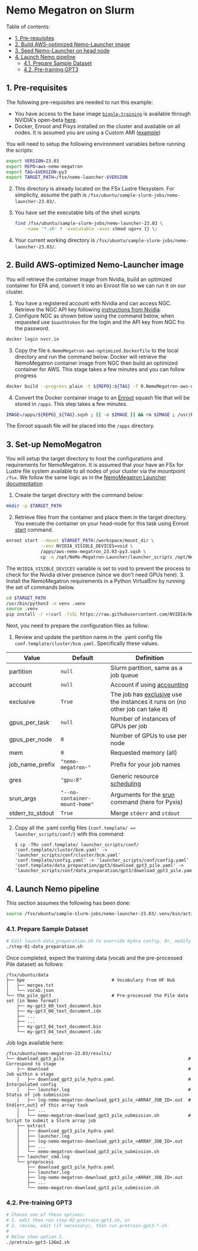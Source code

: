 # Nemo Megatron on Slurm <!-- omit from toc -->

Table of contents:

- [1. Pre-requisites](#1-pre-requisites)
- [2. Build AWS-optimized Nemo-Launcher image](#2-build-aws-optimized-nemo-launcher-image)
- [3. Seed Nemo-Launcher on head node](#3-seed-nemo-launcher-on-head-node)
- [4. Launch Nemo pipeline](#4-launch-nemo-pipeline)
  - [4.1. Prepare Sample Dataset](#41-prepare-sample-dataset)
  - [4.2. Pre-training GPT3](#42-pre-training-gpt3)

## 1. Pre-requisites

The following pre-requisites are needed to run this example:

- You have access to the base image [`bignlp-training`](https://registry.ngc.nvidia.com/orgs/ea-bignlp/containers/bignlp-training) is available through NVIDIA's open-beta [here](https://developer.nvidia.com/nemo-framework-open-beta).
- Docker, Enroot and Pixys installed on the cluster and available on all nodes. It is assumed you are using a Custom AMI ([example](../../2.amazon_machine_images))


You will need to setup the following environment variables before running the scripts:

```bash
export VERSION=23.03
export REPO=aws-nemo-megatron
export TAG=$VERSION-py3
export TARGET_PATH=/fsx/nemo-launcher-$VERSION
```

2. This directory is already located on the FSx Lustre filesystem. For simplicity, assume the path
   is `/fsx/ubuntu/sample-slurm-jobs/nemo-launcher-23.03/`.

3. You have set the executable bits of the shell scripts

   ```bash
   find /fsx/ubuntu/sample-slurm-jobs/nemo-launcher-23.03 \
       -name '*.sh' ! -executable -exec chmod ugo+x {} \;
   ```

4. Your current working directory is `/fsx/ubuntu/sample-slurm-jobs/nemo-launcher-23.03/`.

## 2. Build AWS-optimized Nemo-Launcher image

You will retrieve the container image from Nvidia, build an optimized container for EFA and, convert it into an Enroot file so we can run it on our cluster.

1. You have a registered account with Nvidia and can access NGC. Retrieve the NGC API key following [instructions from Nvidia](https://docs.nvidia.com/ngc/gpu-cloud/ngc-user-guide/index.html#generating-api-key).
2. Configure NGC as shown below using the command below, when requested use `$oauthtoken` for the login and the API key from NGC fro the password.
```bash
docker login nvcr.io
```
3. Copy the file `0.NemoMegatron-aws-optimized.Dockerfile` to the local directory and run the command below. Docker will retrieve the NemoMegatron container image from NGC then build an optimized container for AWS. This stage takes a few minutes and you can follow progress
```bash
docker build --progress plain -t ${REPO}:${TAG} -f 0.NemoMegatron-aws-optimized.Dockerfile .
```
4. Convert the Docker container image to an [Enroot](https://github.com/NVIDIA/enroot) squash file that will be stored in `/apps`. This step takes a few minutes.
```bash
IMAGE=/apps/${REPO}_${TAG}.sqsh ; [[ -e $IMAGE ]] && rm $IMAGE ; /usr/bin/time enroot import -o $IMAGE dockerd://${REPO}:${TAG}
```

The Enroot squash file will be placed into the `/apps` directory.


## 3. Set-up NemoMegatron

You will setup the target directory to host the configurations and requirements for NemoMegatron. It is assumed that your have an FSx for Lustre file system available to all nodes of your cluster via the mountpoint `/fsx`. We follow the same logic as in the [NemoMegatron Launcher documentation](https://github.com/NVIDIA/NeMo-Megatron-Launcher/tree/23.03#5111-slurm)


1. Create the target directory with the command below:
```bash
mkdir -p $TARGET_PATH
```
2. Retrieve files from the container and place them in the target directory. You execute the container on your head-node for this task using Enroot [start](https://github.com/NVIDIA/enroot/blob/master/doc/cmd/start.md) command.
```bash
enroot start --mount $TARGET_PATH:/workspace/mount_dir \
             --env NVIDIA_VISIBLE_DEVICES=void \
             /apps/aws-nemo-megatron_23.03-py3.sqsh \
             cp -a /opt/NeMo-Megatron-Launcher/launcher_scripts /opt/NeMo-Megatron-Launcher/auto_configurator /opt/FasterTransformer /workspace/mount_dir/
```
The `NVIDIA_VISIBLE_DEVICES` variable is set to void to prevent the process to check for the Nvidia driver presence (since we don't need GPUs here).
3. Install the NemoMegatron requirements in a Python VirtualEnv by running the set of commands below.
```bash
cd $TARGET_PATH
/usr/bin/python3 -m venv .venv
source .venv
pip install -r <(curl -fsSL https://raw.githubusercontent.com/NVIDIA/NeMo-Megatron-Launcher/23.03/requirements.txt)
```

Next, you need to prepare the configuration files as follow:

1. Review and update the partition name in the .yaml config file `conf.template/cluster/bcm.yaml`. Specifically these values.

| Value            | Default | Definition                           |
| ---------------- | ---------- | ------------------------------------ |
| partition        | `null`                        | Slurm partition, same as a job queue |
| account          | `null`                        | Account if using [accounting](https://slurm.schedmd.com/accounting.html) |
| exclusive        | `True`                        | The job has [exclusive](https://stackoverflow.com/questions/66817279/what-does-the-keyword-exclusive-mean-in-slurm) use the instances it runs on (no other job can take it) |
| gpus_per_task    | `null`                        | Number of instances of GPUs per job |
| gpus_per_node    | `8`                           | Number of GPUs to use per node |
| mem              | `0`                           | Requested memory (all) |
| job_name_prefix  | `"nemo-megatron-"`            | Prefix for your job names |
| gres             | `"gpu:8"`                     | Generic resource [scheduling](https://slurm.schedmd.com/gres.html) |
| srun_args        | `"--no-container-mount-home"` | Arguments for the [srun](https://slurm.schedmd.com/srun.html) command (here for Pyxis) |
| stderr_to_stdout | `True`                        | Merge `stderr` and `stdout` |



2. Copy all the .yaml config files `{conf.template/ => launcher_scripts/conf/}` with this command:

   ```console
   $ cp -TRv conf.template/ launcher_scripts/conf/
   'conf.template/cluster/bcm.yaml' -> 'launcher_scripts/conf/cluster/bcm.yaml'
   'conf.template/config.yaml' -> 'launcher_scripts/conf/config.yaml'
   'conf.template/data_preparation/gpt3/download_gpt3_pile.yaml' -> 'launcher_scripts/conf/data_preparation/gpt3/download_gpt3_pile.yaml'
   ```

## 4. Launch Nemo pipeline

This section assumes the following has been done:

```bash
source /fsx/ubuntu/sample-slurm-jobs/nemo-launcher-23.03/.venv/bin/activate
```

### 4.1. Prepare Sample Dataset

```bash
# Edit launch-data_preparation.sh to override Hydra config. Or, modify the config directly.
./step-01-data_preparation.sh
```

Once completed, expect the training data (vocab and the pre-processed Pile dataset) as follows:

```text
/fsx/ubuntu/data
├── bpe                                 # Vocabulary from HF Hub
│   ├── merges.txt
│   └── vocab.json
└── the_pile_gpt3                       # Pre-processed the Pile data set (in Nemo format)
    ├── my-gpt3_00_text_document.bin
    ├── my-gpt3_00_text_document.idx
    ├── ...
    ├── ...
    ├── my-gpt3_04_text_document.bin
    └── my-gpt3_04_text_document.idx
```

Job logs available here:

```text
/fsx/ubuntu/nemo-megatron-23.03/results/
└── download_gpt3_pile                                               # Correspond to stage
    ├── download                                                     # Job within a stage
    │   ├── download_gpt3_pile_hydra.yaml                            # Interpolated config
    │   ├── launcher.log                                             # Status of job submission
    │   ├── log-nemo-megatron-download_gpt3_pile_<ARRAY_JOB_ID>.out  # Std{err,out} of this array task
    │   ├── ...
    │   └── nemo-megatron-download_gpt3_pile_submission.sh           # Script to submit a Slurm array job
    ├── extract
    │   ├── download_gpt3_pile_hydra.yaml
    │   ├── launcher.log
    │   ├── log-nemo-megatron-download_gpt3_pile_<ARRAY_JOB_ID>.out
    │   ├── ...
    │   └── nemo-megatron-download_gpt3_pile_submission.sh
    ├── launcher_cmd.log
    └── preprocess
        ├── download_gpt3_pile_hydra.yaml
        ├── launcher.log
        ├── log-nemo-megatron-download_gpt3_pile_<ARRAY_JOB_ID>.out
        ├── ...
        └── nemo-megatron-download_gpt3_pile_submission.sh
```

### 4.2. Pre-training GPT3

```bash
# Choose one of these options:
# 1. edit then run step-02-pretrain-gpt3.sh, or
# 2. review, edit (if necessary), then run pretrain-gpt3-*.sh.
#
# Below show option 2.
./pretrain-gpt3-126m2.sh
```
